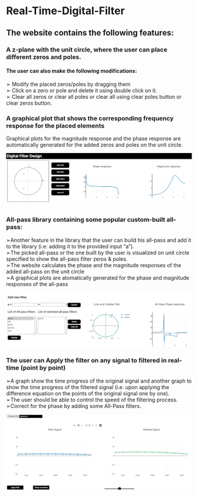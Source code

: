 # Real-Time-Digital-Filter

## The website contains the following features:

### A z-plane with the unit circle, where the user can place different zeros and poles.
#### The user can also make the following modifications:
➢ Modify the placed zeros/poles by dragging them
<br>
➢ Click on a zero or pole and delete it using double click on it.
<br>
➢ Clear all zeros or clear all poles or clear all using clear poles button or clear zeros button.

### A graphical plot that shows the corresponding frequency response for the placed elements
Graphical plots for the magnitude response and the phase response are automatically generated for the added zeros and poles on the unit circle.

![](Images/UnitCircle&Responses.png)

### All-pass library containing some popular custom-built all-pass:
➢Another feature in the library that the user can build his all-pass and add it to the library (i.e: adding it to the provided input “a”).
<br>
➢The picked all-pass or the one built by the user is visualized on unit circle specified to show the all-pass filter zeros & poles.
<br>
➢The website calculates the phase and the magnitude responses of the added all-pass on the unit circle
<br>
➢A graphical plots are atomatically generated for the phase and magnitude responses of the all-pass

![](Images/AllPass-Library&itsResponses.png)

### The user can Apply the filter on any signal to filtered in real-time (point by point)
➢A graph show the time progress of the original signal and another graph to show the time progress of the filtered signal 
(i.e. upon applying the difference equation on the points of the original signal one by one).
<br>
➢The user should be able to control the speed of the filtering process.
<br>
➢Correct for the phase by adding some All-Pass filters.

![](Images/LowPass-Real-time-Filtering.png)

